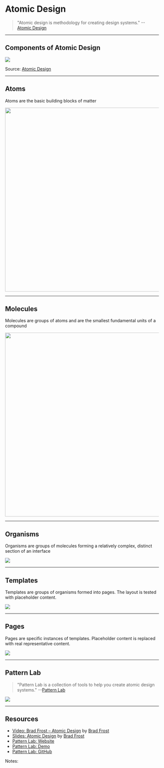 # Atomic Design

> "Atomic design is methodology for creating design systems." --[Atomic Design](http://bradfrost.com/blog/post/atomic-web-design/)

<!--
## Scenario

TODO: Show some problem where things aren't oragnaized very well into components
-->

------

## Components of Atomic Design
<!-- .slide: data-title="Atomic Design" data-state="backEndBrian juniorJacob midLevelMelissa" -->

![](./imgs/atomic-design.png)

Source: [Atomic Design](http://bradfrost.com/blog/post/atomic-web-design/)

------

## Atoms
<!-- .slide: data-title="Atomic Design" data-state="backEndBrian juniorJacob midLevelMelissa" -->

Atoms are the basic building blocks of matter

<img src="./imgs/atoms.jpg" style="width: 600px;" />

------

## Molecules
<!-- .slide: data-title="Atomic Design" data-state="backEndBrian juniorJacob midLevelMelissa" -->

Molecules are groups of atoms and are the smallest fundamental units of a compound

<img src="./imgs/molecule.jpg" style="width: 600px;" />

------

## Organisms
<!-- .slide: data-title="Atomic Design" data-state="backEndBrian juniorJacob midLevelMelissa" -->

Organisms are groups of molecules forming a relatively complex, distinct section of an interface

![](./imgs/organism.jpg)

------

## Templates
<!-- .slide: data-title="Atomic Design" data-state="backEndBrian juniorJacob midLevelMelissa" -->

Templates are groups of organisms formed into pages. The layout is tested with placeholder content.

![](./imgs/template.jpg)

------

## Pages
<!-- .slide: data-title="Atomic Design" data-state="backEndBrian juniorJacob midLevelMelissa" -->

Pages are specific instances of templates. Placeholder content is replaced with real representative content.

![](./imgs/page.jpg)

------

## Pattern Lab
<!-- .slide: data-title="Atomic Design" data-state="backEndBrian juniorJacob midLevelMelissa" -->

> "Pattern Lab is a collection of tools to help you create atomic design systems." --[Pattern Lab](http://patternlab.io/)

[![](./imgs/pattern-lab.png)](http://demo.patternlab.io/)

------

## Resources
<!-- .slide: data-title="Atomic Design" data-state="backEndBrian juniorJacob midLevelMelissa resources" -->

* [Video: Brad Frost – Atomic Design](http://vimeo.com/67476280) by [Brad Frost](https://twitter.com/brad_frost)
* [Slides: Atomic Design](http://www.slideshare.net/bradfrostweb/atomic-design?ref=http://bradfrost.com/blog/post/atomic-web-design/) by [Brad Frost](https://twitter.com/brad_frost)
* [Pattern Lab: Website](http://patternlab.io/)
* [Pattern Lab: Demo](http://demo.patternlab.io/)
* [Pattern Lab: GitHub](https://github.com/pattern-lab)

Notes:
